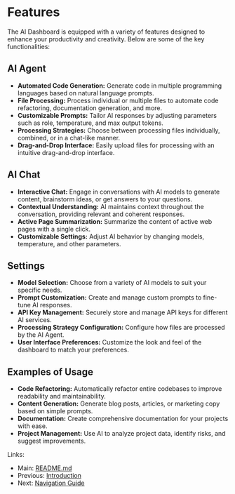 # Features

The AI Dashboard is equipped with a variety of features designed to enhance your productivity and creativity. Below are some of the key functionalities:

## AI Agent

-   **Automated Code Generation:** Generate code in multiple programming languages based on natural language prompts.
-   **File Processing:** Process individual or multiple files to automate code refactoring, documentation generation, and more.
-   **Customizable Prompts:** Tailor AI responses by adjusting parameters such as role, temperature, and max output tokens.
-   **Processing Strategies:** Choose between processing files individually, combined, or in a chat-like manner.
-   **Drag-and-Drop Interface:** Easily upload files for processing with an intuitive drag-and-drop interface.

## AI Chat

-   **Interactive Chat:** Engage in conversations with AI models to generate content, brainstorm ideas, or get answers to your questions.
-   **Contextual Understanding:** AI maintains context throughout the conversation, providing relevant and coherent responses.
-   **Active Page Summarization:** Summarize the content of active web pages with a single click.
-   **Customizable Settings:** Adjust AI behavior by changing models, temperature, and other parameters.

## Settings

-   **Model Selection:** Choose from a variety of AI models to suit your specific needs.
-   **Prompt Customization:** Create and manage custom prompts to fine-tune AI responses.
-   **API Key Management:** Securely store and manage API keys for different AI services.
-   **Processing Strategy Configuration:** Configure how files are processed by the AI Agent.
-   **User Interface Preferences:** Customize the look and feel of the dashboard to match your preferences.

## Examples of Usage

-   **Code Refactoring:** Automatically refactor entire codebases to improve readability and maintainability.
-   **Content Generation:** Generate blog posts, articles, or marketing copy based on simple prompts.
-   **Documentation:** Create comprehensive documentation for your projects with ease.
-   **Project Management:** Use AI to analyze project data, identify risks, and suggest improvements.

Links:

-   Main: [README.md](README.md)
-   Previous: [Introduction](introduction.md)
-   Next: [Navigation Guide](navigation-guide.md)